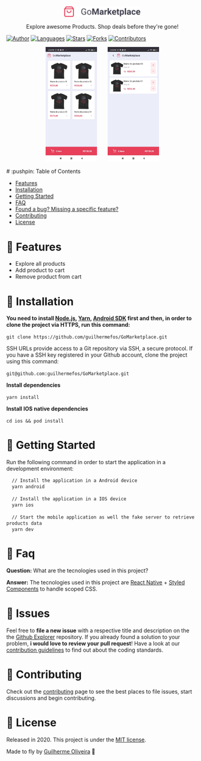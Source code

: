 </br>

<p align="center">
  <a>
    <img alt="GoMarketplace" title="GoMarketplace" src=".github/logo.png" width="200">
  </a>
</p>

<p align="center">
  Explore awesome Products. Shop deals before they're gone!
</p>

[![Author](https://img.shields.io/badge/author-GuilhermeOliveira-2ea44f?style=flat-square)](https://github.com/guilhermefos)
[![Languages](https://img.shields.io/github/languages/count/guilhermefos/GoMarketplace?color=%232ea44f&style=flat-square)](#)
[![Stars](https://img.shields.io/github/stars/guilhermefos/GoMarketplace?color=2ea44f&style=flat-square)](https://github.com/guilhermefos/GoMarketplace/stargazers)
[![Forks](https://img.shields.io/github/forks/guilhermefos/GoMarketplace?color=%232ea44f&style=flat-square)](https://github.com/guilhermefos/GoMarketplace/network/members)
[![Contributors](https://img.shields.io/github/contributors/guilhermefos/GoMarketplace?color=2ea44f&style=flat-square)](https://github.com/guilhermefos/GoMarketplace/graphs/contributors)

<p align="center">
  <img src=".github/screen1.jpg" alt="Screen1" border="0"  height="300" >&nbsp;&nbsp;&nbsp;&nbsp;&nbsp;&nbsp;
  <img src=".github/screen2.jpg" alt="Screen2" border="0" height="300">
</p>
# :pushpin: Table of Contents

- [Features](#rocket-features)
- [Installation](#construction_worker-installation)
- [Getting Started](#runner-getting-started)
- [FAQ](#postbox-faq)
- [Found a bug? Missing a specific feature?](#bug-issues)
- [Contributing](#tada-contributing)
- [License](#closed_book-license)

# :rocket: Features

- Explore all products
- Add product to cart
- Remove product from cart

# :construction_worker: Installation

**You need to install [Node.js](https://nodejs.org/en/download/), [Yarn](https://yarnpkg.com/), [Android SDK](https://medium.com/surabayadev/setting-up-react-native-android-without-android-studio-35a496e1dfa3) first and then, in order to clone the project via HTTPS, run this command:**

`git clone https://github.com/guilhermefos/GoMarketplace.git`

SSH URLs provide access to a Git repository via SSH, a secure protocol. If you have a SSH key registered in your Github account, clone the project using this command:

`git@github.com:guilhermefos/GoMarketplace.git`

**Install dependencies**

`yarn install`

**Install IOS native dependencies**

`cd ios && pod install`

# :runner: Getting Started

Run the following command in order to start the application in a development environment:

```
  // Install the application in a Android device
  yarn android

  // Install the application in a IOS device
  yarn ios

  // Start the mobile application as well the fake server to retrieve products data
  yarn dev
```

# :postbox: Faq

**Question:** What are the tecnologies used in this project?

**Answer:** The tecnologies used in this project are [React Native](https://reactnative.dev/) + [Styled Components](https://styled-components.com/) to handle scoped CSS.

# :bug: Issues

Feel free to **file a new issue** with a respective title and description on the the [Github Explorer](https://github.com/guilhermefos/GoMarketplace/issues) repository. If you already found a solution to your problem, **i would love to review your pull request**! Have a look at our [contribution guidelines](https://github.com/guilhermefos/GoMarketplace/blob/master/CONTRIBUTING.md) to find out about the coding standards.

# :tada: Contributing

Check out the [contributing](https://github.com/guilhermefos/GoMarketplace/blob/master/CONTRIBUTING.md) page to see the best places to file issues, start discussions and begin contributing.

# :closed_book: License

Released in 2020.
This project is under the [MIT license](https://github.com/guilhermefos/GoMarketplace/blob/master/LICENSE).

Made to fly by [Guilherme Oliveira](https://github.com/guilhermefos) 🚀
